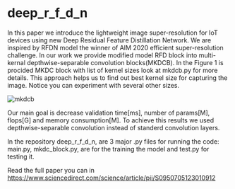 # deep_r_f_d_n
In this paper we introduce the lightweight image super-resolution for IoT devices using new Deep Residual Feature Distillation Network. We are inspired by RFDN model the winner of AIM 2020 efficient super-resolution challenge. In our work we provide modified model RFD block into multi-kernal depthwise-separable convolution blocks(MKDCB). In the Figure 1 is procided MKDC block with list of kernel sizes look at mkdcb.py for more details. This approach helps us to find out best kernel size for capturing the image. Notice you can experiment with several other sizes.

![mkdcb](https://github.com/sevaramardi/deep_r_f_d_n/assets/122605318/8cfe7cd0-878e-4ecd-b8e7-c6206c2500d2)

Our main goal is decrease validation time[ms], number of params[M], flops[G] and memory consumption[M]. To achieve this results we used depthwise-separable convolution instead of standerd convolution layers. 




In the repository deep_r_f_d_n, are 3 major .py files for
running the code: main.py, mkdc_block.py, are for the training the
model and test.py for testing it.


Read the full paper you can in https://www.sciencedirect.com/science/article/pii/S0950705123010912









 
